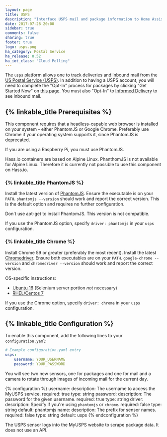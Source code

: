 ```yaml
---
layout: page
title: USPS
description: "Interface USPS mail and package information to Home Assistant."
date: 2017-07-28 20:00
sidebar: true
comments: false
sharing: true
footer: true
logo: usps.png
ha_category: Postal Service
ha_release: 0.52
ha_iot_class: "Cloud Polling"
---
```


The `usps` platform allows one to track deliveries and inbound mail from the [US Postal Service (USPS)](https://www.usps.com/).
In addition to having a USPS account, you will need to complete the "Opt-In" process for packages by clicking "Get Started Now" on [this page](https://my.usps.com/mobileWeb/pages/intro/start.action). You must also "Opt-In" to [Informed Delivery](https://informeddelivery.usps.com/box/pages/intro/start.action) to see inbound mail.

## {% linkable_title Prerequisites %}

This component requires that a headless-capable web browser is installed on your system - either PhantomJS or Google Chrome. Preferably use Chrome if your operating system supports it, since PhantomJS is deprecated.

<p class='note warning'>
  If you are using a Raspberry Pi, you must use PhantomJS.  
</p>

<p class='note warning'>
  Hass.io containers are based on Alpine Linux. PhanthomJS is not available for Alpine Linux. Therefore it is currently not possible to use this component on Hass.io.
</p>

### {% linkable_title PhantomJS %}

Install the latest version of [PhantomJS]( http://phantomjs.org/download.html). Ensure the executable is on your `PATH`. `phantomjs --version` should work and report the correct version. This is the default option and requires no further configuration.

<p class='note warning'>
  Don't use apt-get to install PhantomJS. This version is not compatible.
</p>

If you use the PhantomJS option, specify `driver: phantomjs` in your `usps` configuration.

### {% linkable_title Chrome %}

Install Chrome 59 or greater (preferably the most recent). Install the latest [Chromedriver](https://sites.google.com/a/chromium.org/chromedriver/downloads). Ensure both executables are on your `PATH`. `google-chrome --version` and `chromedriver --version` should work and report the correct version.

OS-specific instructions:
- [Ubuntu 16](https://gist.github.com/ziadoz/3e8ab7e944d02fe872c3454d17af31a5) (Selenium server portion *not* necessary)
- [RHEL/Centos 7](https://stackoverflow.com/a/46686621)

If you use the Chrome option, specify `driver: chrome` in your `usps` configuration.

## {% linkable_title Configuration %}

To enable this component, add the following lines to your `configuration.yaml`:

```yaml
# Example configuration.yaml entry
usps:
    username: YOUR_USERNAME
    password: YOUR_PASSWORD
```

You will see two new sensors, one for packages and one for mail and a camera to rotate through images of incoming mail for the current day.

{% configuration %}
username:
  description: The username to access the MyUSPS service.
  required: true
  type: string
password:
  description: The password for the given username.
  required: true
  type: string
driver:
  description: Specify if you're using `phantomjs` or `chrome`.
  required: false
  type: string
  default: phantomjs
name:
  description: The prefix for sensor names.
  required: false
  type: string
  default: usps
{% endconfiguration %}

<p class='note warning'>
The USPS sensor logs into the MyUSPS website to scrape package data. It does not use an API.
</p>
